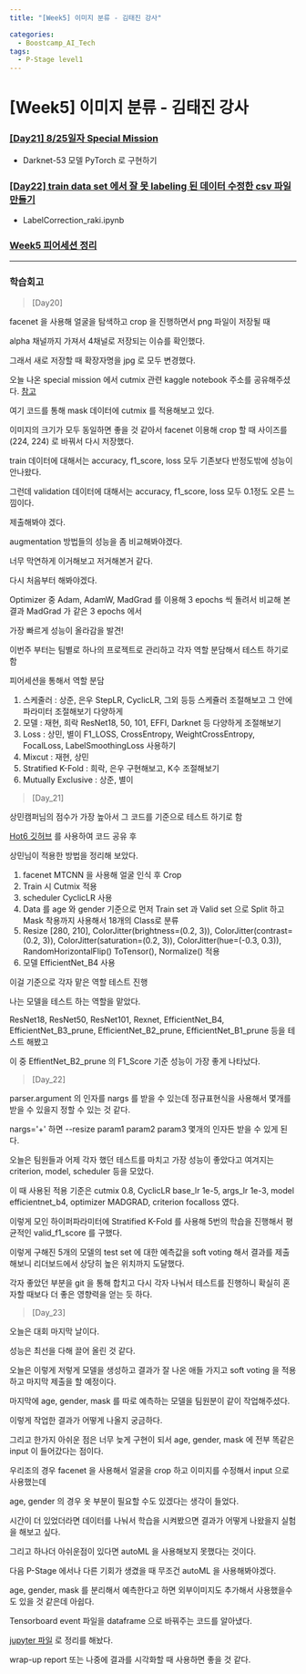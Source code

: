 ```yaml
---
title: "[Week5] 이미지 분류 - 김태진 강사"

categories:
  - Boostcamp_AI_Tech
tags:
  - P-Stage level1
---
```


# [Week5] 이미지 분류 - 김태진 강사

### [[Day21] 8/25일자 Special Mission](https://github.com/raki-1203/boostcamp_note/tree/main/Week_5/Day_21)

- Darknet-53 모델 PyTorch 로 구현하기

### [[Day22] train data set 에서 잘 못 labeling 된 데이터 수정한 csv 파일 만들기](https://github.com/raki-1203/boostcamp_note/tree/main/Week_5/Day_22)

- LabelCorrection_raki.ipynb

### [Week5 피어세션 정리](https://github.com/raki-1203/Boostcamp_2st_Hot6/tree/main/Meetup-log/week5)

---
### 학습회고

> [Day20]

facenet 을 사용해 얼굴을 탐색하고 crop 을 진행하면서 png 파일이 저장될 때 

alpha 채널까지 가져서 4채널로 저장되는 이슈를 확인했다.

그래서 새로 저장할 때 확장자명을 jpg 로 모두 변경했다.

오늘 나온 special mission 에서 cutmix 관련 kaggle notebook 주소를 공유해주셨다. [참고](https://www.kaggle.com/debanga/cutmix-in-python)

여기 코드를 통해 mask 데이터에 cutmix 를 적용해보고 있다.

이미지의 크기가 모두 동일하면 좋을 것 같아서 facenet 이용해 crop 할 때 사이즈를 (224, 224) 로 바꿔서 다시 저장했다.

train 데이터에 대해서는 accuracy, f1_score, loss 모두 기존보다 반정도밖에 성능이 안나왔다.

그런데 validation 데이터에 대해서는 accuracy, f1_score, loss 모두 0.1정도 오른 느낌이다.

제출해봐야 겠다.

augmentation 방법들의 성능을 좀 비교해봐야겠다.

너무 막연하게 이거해보고 저거해본거 같다.

다시 처음부터 해봐야겠다.

Optimizer 중 Adam, AdamW, MadGrad 를 이용해 3 epochs 씩 돌려서 비교해 본 결과 MadGrad 가 같은 3 epochs 에서 

가장 빠르게 성능이 올라감을 발견!

이번주 부터는 팀별로 하나의 프로젝트로 관리하고 각자 역할 분담해서 테스트 하기로 함

피어세션을 통해서 역할 분담

1. 스케줄러 : 상준, 은우
    StepLR, CyclicLR, 그외 등등 스케쥴러 조절해보고 그 안에 파라미터 조절해보기 다양하게
2. 모델 : 재현, 희락
    ResNet18, 50, 101, EFFI, Darknet 등 다양하게 조절해보기
3. Loss : 상민, 별이
    F1_LOSS, CrossEntropy, WeightCrossEntropy, FocalLoss, LabelSmoothingLoss 사용하기
4. Mixcut : 재현, 상민
5. Stratified K-Fold : 희락, 은우
    구현해보고, K수 조절해보기
6. Mutually Exclusive : 상준, 별이

> [Day_21]

상민캠퍼님의 점수가 가장 높아서 그 코드를 기준으로 테스트 하기로 함

[Hot6 깃허브](https://github.com/boostcampaitech2/image-classification-level1-06) 를 사용하여 코드 공유 후

상민님이 적용한 방법을 정리해 보았다.

1. facenet MTCNN 을 사용해 얼굴 인식 후 Crop
2. Train 시 Cutmix 적용
3. scheduler CyclicLR 사용
4. Data 를 age 와 gender 기준으로 먼저 Train set 과 Valid set 으로 Split 하고 Mask 착용까지 사용해서 18개의 Class로 분류
5. Resize [280, 210], ColorJitter(brightness=(0.2, 3)), ColorJitter(contrast=(0.2, 3)), 
ColorJitter(saturation=(0.2, 3)), ColorJitter(hue=(-0.3, 0.3)), RandomHorizontalFlip()
ToTensor(), Normalize() 적용
6. 모델 EfficientNet_B4 사용

이걸 기준으로 각자 맡은 역할 테스트 진행

나는 모델을 테스트 하는 역할을 맡았다.

ResNet18, ResNet50, ResNet101, Rexnet,
EfficientNet_B4, EfficientNet_B3_prune, EfficientNet_B2_prune, EfficientNet_B1_prune 등을 테스트 해봤고

이 중 EffientNet_B2_prune 의 F1_Score 기준 성능이 가장 좋게 나타났다.

> [Day_22]

parser.argument 의 인자를 nargs 를 받을 수 있는데 정규표현식을 사용해서 몇개를 받을 수 있을지 정할 수 있는 것 같다.

nargs='+' 하면 --resize param1 param2 param3 몇개의 인자든 받을 수 있게 된다.

오늘은 팀원들과 어제 각자 했던 테스트를 마치고 가장 성능이 좋았다고 여겨지는 criterion, model, scheduler 등을 모았다.

이 때 사용된 적용 기준은 cutmix 0.8, CyclicLR base_lr 1e-5, args_lr 1e-3, model efficientnet_b4, optimizer MADGRAD,
criterion focalloss 였다.

이렇게 모인 하이퍼파라미터에 Stratified K-Fold 를 사용해 5번의 학습을 진행해서 평균적인 valid_f1_score 를 구했다.

이렇게 구해진 5개의 모델의 test set 에 대한 예측값을 soft voting 해서 결과를 제출해보니 리더보드에서 상당히 높은 위치까지 도달했다.

각자 좋았던 부분을 git 을 통해 합치고 다시 각자 나눠서 테스트를 진행하니 확실히 혼자할 때보다 더 좋은 영향력을 얻는 듯 하다.


> [Day_23]
 
오늘은 대회 마지막 날이다.

성능은 최선을 다해 끌어 올린 것 같다.

오늘은 이렇게 저렇게 모델을 생성하고 결과가 잘 나온 애들 가지고 soft voting 을 적용하고 마지막 제출을 할 예정이다.

마지막에 age, gender, mask 를 따로 예측하는 모델을 팀원분이 같이 작업해주셨다.

이렇게 작업한 결과가 어떻게 나올지 궁금하다.

그리고 한가지 아쉬운 점은 너무 늦게 구현이 되서 age, gender, mask 에 전부 똑같은 input 이 들어갔다는 점이다.

우리조의 경우 facenet 을 사용해서 얼굴을 crop 하고 이미지를 수정해서 input 으로 사용했는데

age, gender 의 경우 옷 부분이 필요할 수도 있겠다는 생각이 들었다.

시간이 더 있었더라면 데이터를 나눠서 학습을 시켜봤으면 결과가 어떻게 나왔을지 실험을 해보고 싶다.

그리고 하나더 아쉬운점이 있다면 autoML 을 사용해보지 못했다는 것이다.

다음 P-Stage 에서나 다른 기회가 생겼을 때 무조건 autoML 을 사용해봐야겠다.

age, gender, mask 를 분리해서 예측한다고 하면 외부이미지도 추가해서 사용했을수도 있을 것 같은데 아쉽다.

Tensorboard event 파일을 dataframe 으로 바꿔주는 코드를 알아냈다.

[jupyter 파일](https://github.com/raki-1203/boostcamp_note/blob/main/Week_5/Day_23/Tensorboard_Visualization.ipynb) 로 정리를 해놨다. 

wrap-up report 또는 나중에 결과를 시각화할 때 사용하면 좋을 것 같다.